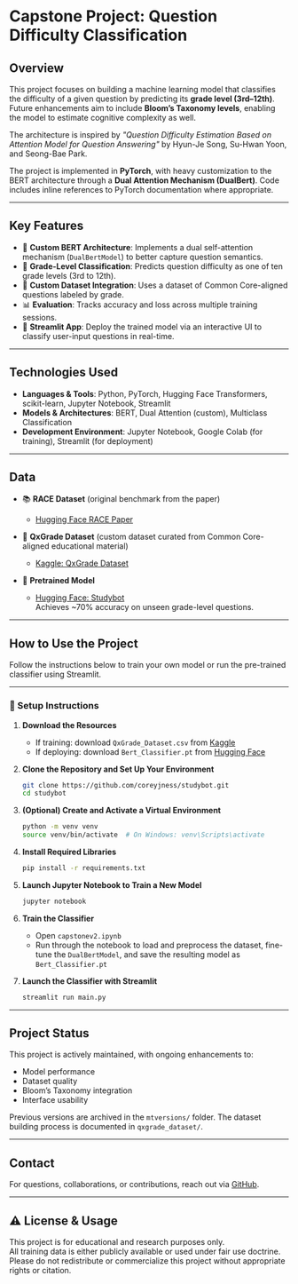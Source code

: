 
# **Capstone Project: Question Difficulty Classification**

## **Overview**
This project focuses on building a machine learning model that classifies the difficulty of a given question by predicting its **grade level (3rd–12th)**. Future enhancements aim to include **Bloom’s Taxonomy levels**, enabling the model to estimate cognitive complexity as well.

The architecture is inspired by *"Question Difficulty Estimation Based on Attention Model for Question Answering"* by Hyun-Je Song, Su-Hwan Yoon, and Seong-Bae Park.

The project is implemented in **PyTorch**, with heavy customization to the BERT architecture through a **Dual Attention Mechanism (DualBert)**. Code includes inline references to PyTorch documentation where appropriate.

---

## **Key Features**
- 🔁 **Custom BERT Architecture**: Implements a dual self-attention mechanism (`DualBertModel`) to better capture question semantics.
- 🧠 **Grade-Level Classification**: Predicts question difficulty as one of ten grade levels (3rd to 12th).
- 🧮 **Custom Dataset Integration**: Uses a dataset of Common Core-aligned questions labeled by grade.
- 📊 **Evaluation**: Tracks accuracy and loss across multiple training sessions.
- 🚀 **Streamlit App**: Deploy the trained model via an interactive UI to classify user-input questions in real-time.

---

## **Technologies Used**
- **Languages & Tools**: Python, PyTorch, Hugging Face Transformers, scikit-learn, Jupyter Notebook, Streamlit  
- **Models & Architectures**: BERT, Dual Attention (custom), Multiclass Classification  
- **Development Environment**: Jupyter Notebook, Google Colab (for training), Streamlit (for deployment)

---

## **Data**
- 📚 **RACE Dataset** (original benchmark from the paper)  
  - [Hugging Face RACE Paper](https://huggingface.co/papers/1704.04683)

- 📘 **QxGrade Dataset** (custom dataset curated from Common Core-aligned educational material)  
  - [Kaggle: QxGrade Dataset](https://www.kaggle.com/datasets/coreyjjness94/qxgrade-dataset)

- 🤖 **Pretrained Model**  
  - [Hugging Face: Studybot](https://huggingface.co/Coreyjness/Studybot)  
    Achieves ~70% accuracy on unseen grade-level questions.

---

## **How to Use the Project**

Follow the instructions below to train your own model or run the pre-trained classifier using Streamlit.

---

### 🧰 Setup Instructions

1. **Download the Resources**  
   - If training: download `QxGrade_Dataset.csv` from [Kaggle](https://www.kaggle.com/datasets/coreyjjness94/qxgrade-dataset)  
   - If deploying: download `Bert_Classifier.pt` from [Hugging Face](https://huggingface.co/Coreyjness/Studybot)

2. **Clone the Repository and Set Up Your Environment**
   ```bash
   git clone https://github.com/coreyjness/studybot.git
   cd studybot
   ```

3. **(Optional) Create and Activate a Virtual Environment**
   ```bash
   python -m venv venv
   source venv/bin/activate  # On Windows: venv\Scripts\activate
   ```

4. **Install Required Libraries**
   ```bash
   pip install -r requirements.txt
   ```

5. **Launch Jupyter Notebook to Train a New Model**
   ```bash
   jupyter notebook
   ```

6. **Train the Classifier**
   - Open `capstonev2.ipynb`
   - Run through the notebook to load and preprocess the dataset, fine-tune the `DualBertModel`, and save the resulting model as `Bert_Classifier.pt`

7. **Launch the Classifier with Streamlit**
   ```bash
   streamlit run main.py
   ```

---

## **Project Status**
This project is actively maintained, with ongoing enhancements to:

- Model performance  
- Dataset quality  
- Bloom’s Taxonomy integration  
- Interface usability  

Previous versions are archived in the `mtversions/` folder. The dataset building process is documented in `qxgrade_dataset/`.

---

## **Contact**
For questions, collaborations, or contributions, reach out via [GitHub](https://github.com/coreyjness).

---

## ⚠️ **License & Usage**
This project is for educational and research purposes only.  
All training data is either publicly available or used under fair use doctrine. Please do not redistribute or commercialize this project without appropriate rights or citation.